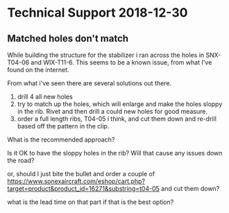 # Technical Support 2018-12-30

## Matched holes don't match


While building the structure for the stabilizer i ran across the holes in  SNX-T04-06 and  WIX-T11-6. This seems to be a known issue, from what I've found on the internet.

From what i've seen there are several solutions out there.

1) drill 4 all new holes
2) try to match up the holes, which will enlarge and make the holes sloppy in the rib. Rivet and then drill a could new holes for good measure.
3) order a full length ribs, T04-05 i think, and cut them down and re-drill based off the pattern in the clip.

What is the recommended approach?

Is it OK to have the sloppy holes in the rib? Will that cause any issues down the road?

or, should I just bite the bullet and order a couple of https://www.sonexaircraft.com/eshop/cart.php?target=product&product_id=16271&substring=t04-05 and cut them down?

what is the lead time on that part if that is the best option?
